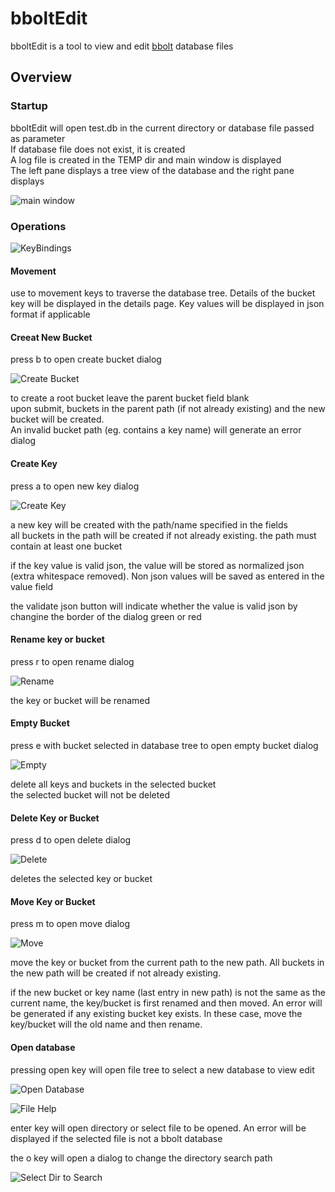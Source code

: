 
# bboltEdit

bboltEdit is a tool to view and edit [bbolt](https://github.com/etcd-io/bbolt) database files

## Overview

### Startup

bboltEdit will open test.db in the current directory or database file passed as parameter  
If database file does not exist, it is created  
A log file is created in the TEMP dir and main window is displayed  
The left pane displays a tree view of the database and the right pane displays

![main window](screenshots/mainWindow.png)

### Operations

![KeyBindings](screenshots/treeHelp.png)

#### Movement

use to movement keys to traverse the database tree.  Details of the bucket key will be displayed in the details page.  Key values will be displayed in json format if applicable

#### Creeat New Bucket

press b to open create bucket dialog

![Create Bucket](screenshots/createBucket.png)

to create a root bucket leave the parent bucket field blank  
upon submit, buckets in the parent path (if not already existing) and the new bucket will be created.  
An invalid bucket path (eg. contains a key name) will generate an error dialog

#### Create Key

press a to open new key dialog

![Create Key](screenshots/createKey.png)

a new key will be created with the path/name specified in the fields  
all buckets in the path will be created if not already existing. the path must contain at least one bucket  

if the key value is valid json, the value will be stored as normalized json (extra whitespace removed).  Non json values will be saved as entered in the value field  

the validate json button will indicate whether the value is valid json by changine the border of the dialog green or red

#### Rename key or bucket

press r to open rename dialog

![Rename](screenshots/rename.png)

the key or bucket will be renamed

#### Empty Bucket

press e with bucket selected in database tree to open empty bucket dialog

![Empty](screenshots/empty.png)

delete all keys and buckets in the selected bucket  
the selected bucket will not be deleted

#### Delete Key or Bucket

press d to open delete dialog

![Delete](screenshots/delete.png)

deletes the selected key or bucket 

#### Move Key or Bucket

press m to open move dialog

![Move](screenshots/move.png)

move the key or bucket from the current path to the new path.  All buckets in the new path will be created if not already existing.  

if the new bucket or key name (last entry in new path) is not the same as the current name, the key/bucket is first renamed and then moved. An error will be generated if any existing bucket key exists.  In these case, move the key/bucket will the old name and then rename.

#### Open database

pressing open key will open file tree to select a new database to view edit

![Open Database](screenshots/open.png)

![File Help](screenshots/fileHelp.png)

enter key will open directory or select file to be opened. An error will be displayed if the selected file is not a bbolt database

the o key will open a dialog to change the directory search path

![Select Dir to Search](screenshots/dir.png)




